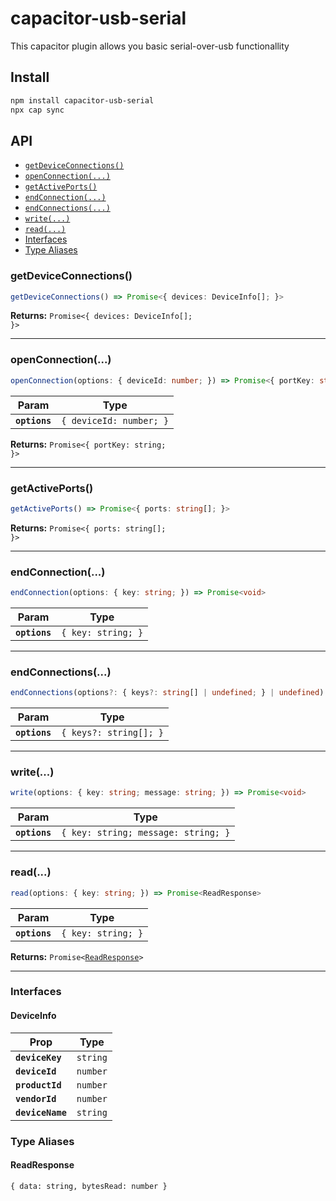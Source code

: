 # capacitor-usb-serial

This capacitor plugin allows you basic serial-over-usb functionallity

## Install

```bash
npm install capacitor-usb-serial
npx cap sync
```

## API

<docgen-index>

* [`getDeviceConnections()`](#getdeviceconnections)
* [`openConnection(...)`](#openconnection)
* [`getActivePorts()`](#getactiveports)
* [`endConnection(...)`](#endconnection)
* [`endConnections(...)`](#endconnections)
* [`write(...)`](#write)
* [`read(...)`](#read)
* [Interfaces](#interfaces)
* [Type Aliases](#type-aliases)

</docgen-index>

<docgen-api>
<!--Update the source file JSDoc comments and rerun docgen to update the docs below-->

### getDeviceConnections()

```typescript
getDeviceConnections() => Promise<{ devices: DeviceInfo[]; }>
```

**Returns:** <code>Promise&lt;{ devices: DeviceInfo[]; }&gt;</code>

--------------------


### openConnection(...)

```typescript
openConnection(options: { deviceId: number; }) => Promise<{ portKey: string; }>
```

| Param         | Type                               |
| ------------- | ---------------------------------- |
| **`options`** | <code>{ deviceId: number; }</code> |

**Returns:** <code>Promise&lt;{ portKey: string; }&gt;</code>

--------------------


### getActivePorts()

```typescript
getActivePorts() => Promise<{ ports: string[]; }>
```

**Returns:** <code>Promise&lt;{ ports: string[]; }&gt;</code>

--------------------


### endConnection(...)

```typescript
endConnection(options: { key: string; }) => Promise<void>
```

| Param         | Type                          |
| ------------- | ----------------------------- |
| **`options`** | <code>{ key: string; }</code> |

--------------------


### endConnections(...)

```typescript
endConnections(options?: { keys?: string[] | undefined; } | undefined) => Promise<void>
```

| Param         | Type                              |
| ------------- | --------------------------------- |
| **`options`** | <code>{ keys?: string[]; }</code> |

--------------------


### write(...)

```typescript
write(options: { key: string; message: string; }) => Promise<void>
```

| Param         | Type                                           |
| ------------- | ---------------------------------------------- |
| **`options`** | <code>{ key: string; message: string; }</code> |

--------------------


### read(...)

```typescript
read(options: { key: string; }) => Promise<ReadResponse>
```

| Param         | Type                          |
| ------------- | ----------------------------- |
| **`options`** | <code>{ key: string; }</code> |

**Returns:** <code>Promise&lt;<a href="#readresponse">ReadResponse</a>&gt;</code>

--------------------


### Interfaces


#### DeviceInfo

| Prop             | Type                |
| ---------------- | ------------------- |
| **`deviceKey`**  | <code>string</code> |
| **`deviceId`**   | <code>number</code> |
| **`productId`**  | <code>number</code> |
| **`vendorId`**   | <code>number</code> |
| **`deviceName`** | <code>string</code> |


### Type Aliases


#### ReadResponse

<code>{ data: string, bytesRead: number }</code>

</docgen-api>
